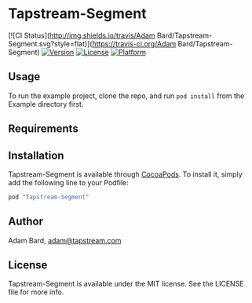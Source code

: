 # Tapstream-Segment

[![CI Status](http://img.shields.io/travis/Adam Bard/Tapstream-Segment.svg?style=flat)](https://travis-ci.org/Adam Bard/Tapstream-Segment)
[![Version](https://img.shields.io/cocoapods/v/Tapstream-Segment.svg?style=flat)](http://cocoapods.org/pods/Tapstream-Segment)
[![License](https://img.shields.io/cocoapods/l/Tapstream-Segment.svg?style=flat)](http://cocoapods.org/pods/Tapstream-Segment)
[![Platform](https://img.shields.io/cocoapods/p/Tapstream-Segment.svg?style=flat)](http://cocoapods.org/pods/Tapstream-Segment)

## Usage

To run the example project, clone the repo, and run `pod install` from the Example directory first.

## Requirements

## Installation

Tapstream-Segment is available through [CocoaPods](http://cocoapods.org). To install
it, simply add the following line to your Podfile:

```ruby
pod "Tapstream-Segment"
```

## Author

Adam Bard, adam@tapstream.com

## License

Tapstream-Segment is available under the MIT license. See the LICENSE file for more info.
